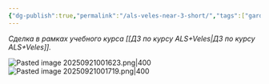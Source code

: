 ```yaml
---
{"dg-publish":true,"permalink":"/als-veles-near-3-short/","tags":["gardenEntry"]}
---
```


*Сделка в рамках учебного курса [[ДЗ по курсу ALS+Veles\|ДЗ по курсу ALS+Veles]].*

![Pasted image 20250921001623.png|400](/img/user/media/Pasted%20image%2020250921001623.png)
![Pasted image 20250921001719.png|400](/img/user/media/Pasted%20image%2020250921001719.png)

